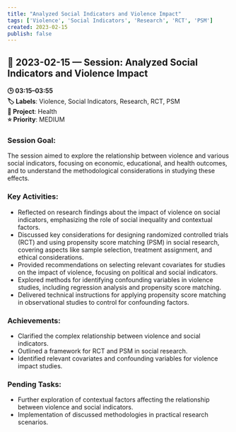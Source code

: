 ```yaml
---
title: "Analyzed Social Indicators and Violence Impact"
tags: ['Violence', 'Social Indicators', 'Research', 'RCT', 'PSM']
created: 2023-02-15
publish: false
---
```


## 📅 2023-02-15 — Session: Analyzed Social Indicators and Violence Impact

**🕒 03:15–03:55**  
**🏷️ Labels**: Violence, Social Indicators, Research, RCT, PSM  
**📂 Project**: Health  
**⭐ Priority**: MEDIUM  


### Session Goal:
The session aimed to explore the relationship between violence and various social indicators, focusing on economic, educational, and health outcomes, and to understand the methodological considerations in studying these effects.

### Key Activities:
- Reflected on research findings about the impact of violence on social indicators, emphasizing the role of social inequality and contextual factors.
- Discussed key considerations for designing randomized controlled trials (RCT) and using propensity score matching (PSM) in social research, covering aspects like sample selection, treatment assignment, and ethical considerations.
- Provided recommendations on selecting relevant covariates for studies on the impact of violence, focusing on political and social indicators.
- Explored methods for identifying confounding variables in violence studies, including regression analysis and propensity score matching.
- Delivered technical instructions for applying propensity score matching in observational studies to control for confounding factors.

### Achievements:
- Clarified the complex relationship between violence and social indicators.
- Outlined a framework for RCT and PSM in social research.
- Identified relevant covariates and confounding variables for violence impact studies.

### Pending Tasks:
- Further exploration of contextual factors affecting the relationship between violence and social indicators.
- Implementation of discussed methodologies in practical research scenarios.
